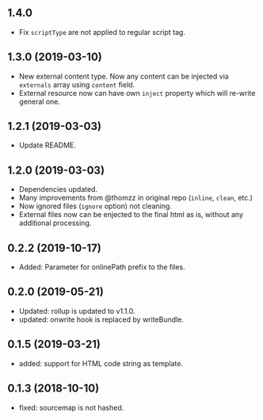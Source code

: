 ## 1.4.0
* Fix `scriptType` are not applied to regular script tag.

## 1.3.0 (2019-03-10)
* New external content type. Now any content can be injected via `externals` array using `content` field.
* External resource now can have own `inject` property which will re-write general one.

## 1.2.1 (2019-03-03)
* Update README.

## 1.2.0 (2019-03-03)
* Dependencies updated.
* Many improvements from @thomzz in original repo (`inline`, `clean`, etc.)
* Now ignored files (`ignore` option) not cleaning.
* External files now can be enjected to the final html as is, without any additional processing.

## 0.2.2 (2019-10-17)
* Added: Parameter for onlinePath prefix to the files.
## 0.2.0 (2019-05-21)
* Updated: rollup is updated to v1.1.0.
* updated: onwrite hook is replaced by writeBundle.
## 0.1.5 (2019-03-21)
* added: support for HTML code string as template.
## 0.1.3 (2018-10-10)
* fixed: sourcemap is not hashed.
